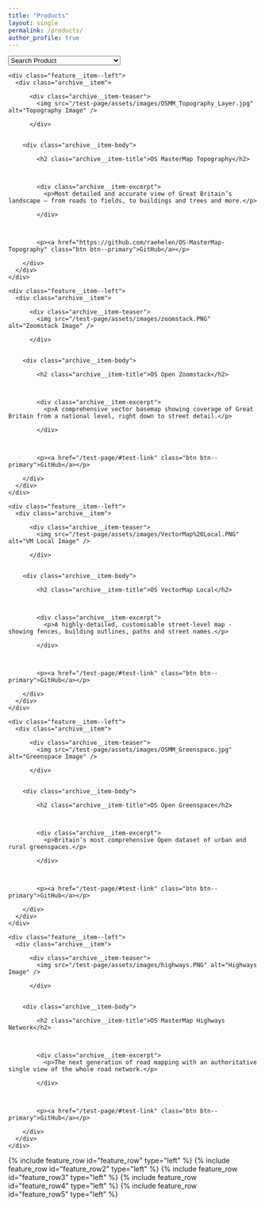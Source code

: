 ```yaml
---
title: "Products"
layout: single
permalink: /products/
author_profile: true
---
```


<select id="select-anchor" onChange="window.location.hash=this.value">
		<option value="">Search Product</option>
		<option value="fr_1">OS MasterMap Topography</option>
	 	<option value="fr_3">OS VectorMap Local</option>
		<option value="fr_2">OS Open Zoomstack</option>
		<option value="fr_4">OS Open Greenspace</option>
	 	<option value="fr_5">OS MasterMap Highways Network </option>
</select>

<div class="feature__wrapper">

  

    

    <div class="feature__item--left">
      <div class="archive__item">
        
          <div class="archive__item-teaser">
            <img src="/test-page/assets/images/OSMM_Topography_Layer.jpg" alt="Topography Image" />
            
          </div>
        

        <div class="archive__item-body">
          
            <h2 class="archive__item-title">OS MasterMap Topography</h2>
          

          
            <div class="archive__item-excerpt">
              <p>Most detailed and accurate view of Great Britain’s landscape – from roads to fields, to buildings and trees and more.</p>

            </div>
          

          
            <p><a href="https://github.com/raehelen/OS-MasterMap-Topography" class="btn btn--primary">GitHub</a></p>
          
        </div>
      </div>
    </div>
  

</div>

<div class="feature__wrapper">

  

    

    <div class="feature__item--left">
      <div class="archive__item">
        
          <div class="archive__item-teaser">
            <img src="/test-page/assets/images/zoomstack.PNG" alt="Zoomstack Image" />
            
          </div>
        

        <div class="archive__item-body">
          
            <h2 class="archive__item-title">OS Open Zoomstack</h2>
          

          
            <div class="archive__item-excerpt">
              <p>A comprehensive vector basemap showing coverage of Great Britain from a national level, right down to street detail.</p>

            </div>
          

          
            <p><a href="/test-page/#test-link" class="btn btn--primary">GitHub</a></p>
          
        </div>
      </div>
    </div>
  

</div>

<div class="feature__wrapper">

  

    

    <div class="feature__item--left">
      <div class="archive__item">
        
          <div class="archive__item-teaser">
            <img src="/test-page/assets/images/VectorMap%20Local.PNG" alt="VM Local Image" />
            
          </div>
        

        <div class="archive__item-body">
          
            <h2 class="archive__item-title">OS VectorMap Local</h2>
          

          
            <div class="archive__item-excerpt">
              <p>A highly-detailed, customisable street-level map - showing fences, building outlines, paths and street names.</p>

            </div>
          

          
            <p><a href="/test-page/#test-link" class="btn btn--primary">GitHub</a></p>
          
        </div>
      </div>
    </div>
  

</div>

<div class="feature__wrapper">

  

    

    <div class="feature__item--left">
      <div class="archive__item">
        
          <div class="archive__item-teaser">
            <img src="/test-page/assets/images/OSMM_Greenspace.jpg" alt="Greenspace Image" />
            
          </div>
        

        <div class="archive__item-body">
          
            <h2 class="archive__item-title">OS Open Greenspace</h2>
          

          
            <div class="archive__item-excerpt">
              <p>Britain’s most comprehensive Open dataset of urban and rural greenspaces.</p>

            </div>
          

          
            <p><a href="/test-page/#test-link" class="btn btn--primary">GitHub</a></p>
          
        </div>
      </div>
    </div>
  

</div>

<div class="feature__wrapper" id="#fr_5">

  

    

    <div class="feature__item--left">
      <div class="archive__item">
        
          <div class="archive__item-teaser">
            <img src="/test-page/assets/images/highways.PNG" alt="Highways Image" />
            
          </div>
        

        <div class="archive__item-body">
          
            <h2 class="archive__item-title">OS MasterMap Highways Network</h2>
          

          
            <div class="archive__item-excerpt">
              <p>The next generation of road mapping with an authoritative single view of the whole road network.</p>

            </div>
          

          
            <p><a href="/test-page/#test-link" class="btn btn--primary">GitHub</a></p>
          
        </div>
      </div>
    </div>
  

</div>

	
	
{% include feature_row id="feature_row" type="left" %}
{% include feature_row id="feature_row2" type="left" %}
{% include feature_row id="feature_row3" type="left" %}
{% include feature_row id="feature_row4" type="left" %}
{% include feature_row id="feature_row5" type="left" %}


